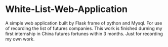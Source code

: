 # White-List-Web-Application
A simple web application built by Flask frame of python and Mysql.
For use of recording the list of futures companies.
This work is finished durning my first internship in China futures fortunes within 3 months.
Just for recording my own work.
